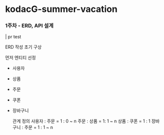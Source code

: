 # kodacG-summer-vacation

### 1주차 - ERD, API 설계
| pr test

ERD 작성 초기 구상

먼저 엔티티 선정

- 사용자
- 상품
- 주문
- 쿠폰
- 장바구니

  관계 정의
  사용자 : 주문 = 1 : 0 ~ n
  주문 : 상품 = 1: 1 ~ n
  상품 : 쿠폰 = 1 : 1
  장바구니 : 주문 = 1 : 1 ~ n
  

